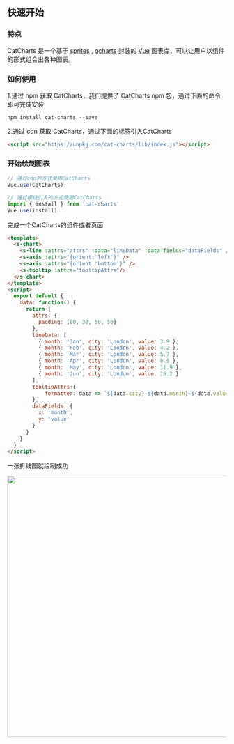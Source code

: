 ## 快速开始

### 特点
CatCharts 是一个基于 <a href="https://www.spritejs.com">sprites</a> , <a href="https://www.npmjs.com/package/q-charts">qcharts</a> 封装的  <a href="https://vuejs.org/">Vue</a> 图表库，可以让用户以组件的形式组合出各种图表。

### 如何使用

1.通过 npm 获取 CatCharts，我们提供了 CatCharts npm 包，通过下面的命令即可完成安装
``` shell
npm install cat-charts --save
```

2.通过 cdn 获取 CatCharts，通过下面的标签引入CatCharts
``` html
<script src="https://unpkg.com/cat-charts/lib/index.js"></script>
```


### 开始绘制图表



``` javascript
// 通过cdn的方式使用CatCharts
Vue.use(CatCharts);

// 通过模块引入的方式使用CatCharts
import { install } from 'cat-charts'
Vue.use(install)
```
完成一个CatCharts的组件或者页面

``` html
<template>
  <s-chart>
    <s-line :attrs="attrs" :data="lineData" :data-fields="dataFields" />
    <s-axis :attrs="{orient:'left'}" />
    <s-axis :attrs="{orient:'bottom'}" />
    <s-tooltip :attrs="tooltipAttrs"/>
  </s-chart>
</template>
<script>
  export default {
    data: function() {
      return {
        attrs: {
          padding: [80, 30, 50, 50]
        },
        lineData: [
          { month: 'Jan', city: 'London', value: 3.9 },
          { month: 'Feb', city: 'London', value: 4.2 },
          { month: 'Mar', city: 'London', value: 5.7 },
          { month: 'Apr', city: 'London', value: 8.5 },
          { month: 'May', city: 'London', value: 11.9 },
          { month: 'Jun', city: 'London', value: 15.2 }
        ],
        tooltipAttrs:{
        	formatter: data => `${data.city}-${data.month}-${data.value}`
        },
        dataFields: {
          x: 'month',
          y: 'value'
        }
      }
    }
  }
</script>
```

一张折线图就绘制成功

<img src="https://p5.ssl.qhimg.com/t0168ca8499a823f418.png" width="600">



